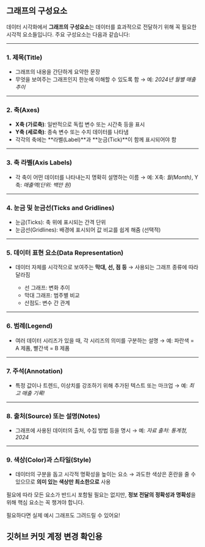 ## 그래프의 구성요소

데이터 시각화에서 **그래프의 구성요소**는 데이터를 효과적으로 전달하기 위해 꼭 필요한 시각적 요소들입니다. 주요 구성요소는 다음과 같습니다:

---

### 1. **제목(Title)**

- 그래프의 내용을 간단하게 요약한 문장
- 무엇을 보여주는 그래프인지 한눈에 이해할 수 있도록 함
  → 예: _2024년 월별 매출 추이_

---

### 2. **축(Axes)**

- **X축 (가로축)**: 일반적으로 독립 변수 또는 시간축 등을 표시
- **Y축 (세로축)**: 종속 변수 또는 수치 데이터를 나타냄
- 각각의 축에는 \*\*라벨(Label)\*\*과 \*\*눈금(Tick)\*\*이 함께 표시되어야 함

---

### 3. **축 라벨(Axis Labels)**

- 각 축이 어떤 데이터를 나타내는지 명확히 설명하는 이름
  → 예: X축: _월(Month)_, Y축: _매출액(단위: 백만 원)_

---

### 4. **눈금 및 눈금선(Ticks and Gridlines)**

- 눈금(Ticks): 축 위에 표시되는 간격 단위
- 눈금선(Gridlines): 배경에 표시되어 값 비교를 쉽게 해줌 (선택적)

---

### 5. **데이터 표현 요소(Data Representation)**

- 데이터 자체를 시각적으로 보여주는 **막대, 선, 점 등**
  → 사용되는 그래프 종류에 따라 달라짐

  - 선 그래프: 변화 추이
  - 막대 그래프: 범주별 비교
  - 산점도: 변수 간 관계

---

### 6. **범례(Legend)**

- 여러 데이터 시리즈가 있을 때, 각 시리즈의 의미를 구분하는 설명
  → 예: 파란색 = A 제품, 빨간색 = B 제품

---

### 7. **주석(Annotation)**

- 특정 값이나 트렌드, 이상치를 강조하기 위해 추가된 텍스트 또는 마크업
  → 예: _최고 매출 기록!_

---

### 8. **출처(Source) 또는 설명(Notes)**

- 그래프에 사용된 데이터의 출처, 수집 방법 등을 명시
  → 예: _자료 출처: 통계청, 2024_

---

### 9. **색상(Color)과 스타일(Style)**

- 데이터의 구분을 돕고 시각적 명확성을 높이는 요소
  → 과도한 색상은 혼란을 줄 수 있으므로 **의미 있는 색상만 최소한으로** 사용

필요에 따라 모든 요소가 반드시 포함될 필요는 없지만, **정보 전달의 정확성과 명확성**을 위해 핵심 요소는 꼭 챙겨야 합니다.

필요하다면 실제 예시 그래프도 그려드릴 수 있어요!

## 깃허브 커밋 계정 변경 확인용
